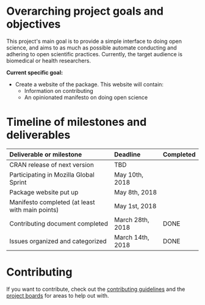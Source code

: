 
# Overarching project goals and objectives

This project's main goal is to provide a simple interface to doing open science,
and aims to as much as possible automate conducting and adhering to open
scientific practices. Currently, the target audience is biomedical or health
researchers.

**Current specific goal:**

- Create a website of the package. This website will contain:
    - Information on contributing
    - An opinionated manifesto on doing open science

# Timeline of milestones and deliverables

| Deliverable or milestone | Deadline | Completed |
|:-------------------------|:---------|:----------|
| CRAN release of next version | TBD | |
| Participating in Mozilla Global Sprint | May 10th, 2018 | |
| Package website put up | May 8th, 2018 | |
| Manifesto completed (at least with main points) | May 1st, 2018 | |
| Contributing document completed | March 28th, 2018 | DONE |
| Issues organized and categorized | March 14th, 2018 | DONE |

# Contributing

If you want to contribute, check out the [contributing guidelines](CONTRIBUTING.md)
and the [project boards](https://github.com/lwjohnst86/prodigenr/projects) for 
areas to help out with.
